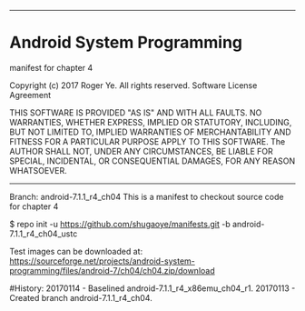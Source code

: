 ******************************************************************************
# Android System Programming
 manifest for chapter 4

 Copyright (c) 2017 Roger Ye.  All rights reserved.
 Software License Agreement
 
 
 THIS SOFTWARE IS PROVIDED "AS IS" AND WITH ALL FAULTS.
 NO WARRANTIES, WHETHER EXPRESS, IMPLIED OR STATUTORY, INCLUDING, BUT
 NOT LIMITED TO, IMPLIED WARRANTIES OF MERCHANTABILITY AND FITNESS FOR
 A PARTICULAR PURPOSE APPLY TO THIS SOFTWARE. The AUTHOR SHALL NOT, UNDER
 ANY CIRCUMSTANCES, BE LIABLE FOR SPECIAL, INCIDENTAL, OR CONSEQUENTIAL
 DAMAGES, FOR ANY REASON WHATSOEVER.

******************************************************************************
Branch: android-7.1.1_r4_ch04
This is a manifest to checkout source code for chapter 4

$ repo init -u https://github.com/shugaoye/manifests.git -b android-7.1.1_r4_ch04_ustc

Test images can be downloaded at:
https://sourceforge.net/projects/android-system-programming/files/android-7/ch04/ch04.zip/download

#History:
20170114 - Baselined android-7.1.1_r4_x86emu_ch04_r1.
20170113 - Created branch android-7.1.1_r4_ch04.
